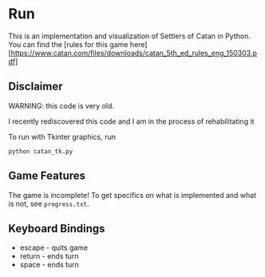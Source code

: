 # Run

This is an implementation and visualization of Settlers of Catan in Python.
You can find the [rules for this game here][https://www.catan.com/files/downloads/catan_5th_ed_rules_eng_150303.pdf]

## Disclaimer

WARNING: this code is very old.

I recently rediscovered this code and I am in the process of rehabilitating it

To run with Tkinter graphics, run

```
python catan_tk.py
```

## Game Features

The game is incomplete! To get specifics on what is implemented and what is not, see `progress.txt`.

## Keyboard Bindings

- escape - quits game
- return - ends turn
- space - ends turn